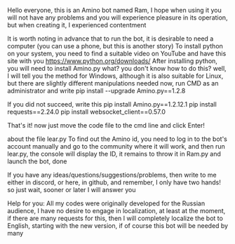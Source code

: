 Hello everyone, this is an Amino bot named Ram, I hope when using it you will not have any problems and you will experience pleasure in its operation, but when creating it, I experienced contentment

It is worth noting in advance that to run the bot, it is desirable to need a computer (you can use a phone, but this is another story)
To install python on your system, you need to find a suitable video on YouTube and have this site with you https://www.python.org/downloads/
After installing python, you will need to install Amino.py
what? you don't know how to do this? well, I will tell you the method for Windows, although it is also suitable for Linux, but there are slightly different manipulations needed
now, run CMD as an administrator and write 
pip install --upgrade Amino.py==1.2.8

If you did not succeed, write this
pip install Amino.py==1.2.12.1
pip install requests==2.24.0
pip install websocket_client==0.57.0

That's it! now just move the code file to the cmd line and click Enter!

about the file lear.py To find out the Amino id, you need to log in to the bot's account manually and go to the community where it will work, and then run lear.py, the console will display the ID, it remains to throw it in Ram.py and launch the bot, done

If you have any ideas/questions/suggestions/problems, then write to me either in discord, or here, in github, and remember, I only have two hands! so just wait, sooner or later I will answer you

Help for you: All my codes were originally developed for the Russian audience, I have no desire to engage in localization, at least at the moment, if there are many requests for this, then I will completely localize the bot to English, starting with the new version, if of course this bot will be needed by many
